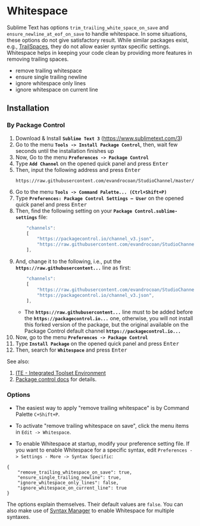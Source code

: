 # Whitespace

Sublime Text has options `trim_trailing_white_space_on_save` and `ensure_newline_at_eof_on_save` to handle whitespace.
In some situations, these options do not give satisfactory result. While similar packages exist, e.g., [TrailSpaces](https://github.com/SublimeText/TrailingSpaces), they do not allow easier syntax specific settings.
Whitespace helps in keeping your code clean by providing more features in removing trailing spaces.

- remove trailing whitespace
- ensure single trailing newline
- ignore whitespace only lines
- ignore whitespace on current line


## Installation

### By Package Control

1. Download & Install **`Sublime Text 3`** (https://www.sublimetext.com/3)
1. Go to the menu **`Tools -> Install Package Control`**, then,
   wait few seconds until the installation finishes up
1. Now,
   Go to the menu **`Preferences -> Package Control`**
1. Type **`Add Channel`** on the opened quick panel and press <kbd>Enter</kbd>
1. Then,
   input the following address and press <kbd>Enter</kbd>
   ```
   https://raw.githubusercontent.com/evandrocoan/StudioChannel/master/channel.json
   ```
1. Go to the menu **`Tools -> Command Palette...
   (Ctrl+Shift+P)`**
1. Type **`Preferences:
   Package Control Settings – User`** on the opened quick panel and press <kbd>Enter</kbd>
1. Then,
   find the following setting on your **`Package Control.sublime-settings`** file:
   ```js
       "channels":
       [
           "https://packagecontrol.io/channel_v3.json",
           "https://raw.githubusercontent.com/evandrocoan/StudioChannel/master/channel.json",
       ],
   ```
1. And,
   change it to the following, i.e.,
   put the **`https://raw.githubusercontent...`** line as first:
   ```js
       "channels":
       [
           "https://raw.githubusercontent.com/evandrocoan/StudioChannel/master/channel.json",
           "https://packagecontrol.io/channel_v3.json",
       ],
   ```
   * The **`https://raw.githubusercontent...`** line must to be added before the **`https://packagecontrol.io...`** one, otherwise,
     you will not install this forked version of the package,
     but the original available on the Package Control default channel **`https://packagecontrol.io...`**
1. Now,
   go to the menu **`Preferences -> Package Control`**
1. Type **`Install Package`** on the opened quick panel and press <kbd>Enter</kbd>
1. Then,
search for **`Whitespace`** and press <kbd>Enter</kbd>

See also:
1. [ITE - Integrated Toolset Environment](https://github.com/evandrocoan/ITE)
1. [Package control docs](https://packagecontrol.io/docs/usage) for details.


### Options
- The easiest way to apply "remove trailing whitespace" is by Command Palette `C+Shift+P`.

- To activate "remove trailing whitespace on save", click the menu items in `Edit -> Whitespace`.

- To enable Whitespace at startup, modify your preference setting file. If you want to enable Whitespace for a specific syntax,
edit `Preferences -> Settings - More -> Syntax Specific`:

```
{
    "remove_trailing_whitespace_on_save": true,
    "ensure_single_trailing_newline": true,
    "ignore_whitespace_only_lines": false,
    "ignore_whitespace_on_current_line": true
}
```

The options explain themselves. Their default values are `false`. You can also make use of [Syntax Manager](https://github.com/randy3k/SyntaxMgr) to enable Whitespace for multiple syntaxes.

